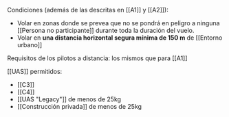 Condiciones (además de las descritas en [[A1]] y [[A2]]):

- Volar en zonas donde se prevea que no se pondrá en peligro a ninguna [[Persona no participante]] durante toda la duración del vuelo.
- Volar en **una distancia horizontal segura mínima de 150 m** de [[Entorno urbano]]

Requisitos de los pilotos a distancia: los mismos que para [[A1]]

[[UAS]] permitidos:
- [[C3]]
- [[C4]]
- [[UAS "Legacy"]] de menos de 25kg
- [[Construcción privada]] de menos de 25kg

